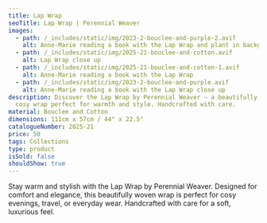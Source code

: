 ```yaml
---
title: Lap Wrap
seoTitle: Lap Wrap | Perennial Weaver
images:
  - path: /_includes/static/img/2023-2-bouclee-and-purple-2.avif
    alt: Anne-Marie reading a book with the Lap Wrap and plant in background
  - path: /_includes/static/img/2025-21-bouclee-and-cotton.avif
    alt: Lap Wrap close up
  - path: /_includes/static/img/2025-21-bouclee-and-cotton-1.avif
    alt: Anne-Marie reading a book with the Lap Wrap
  - path: /_includes/static/img/2023-2-bouclee-and-purple.avif
    alt: Anne-Marie reading a book with the Lap Wrap close up
description: Discover the Lap Wrap by Perennial Weaver – a beautifully woven,
  cosy wrap perfect for warmth and style. Handcrafted with care.
material: Bouclee and Cotton
dimensions: 111cm x 57cm / 44" x 22.5"
catalogueNumber: 2025-21
price: 50
tags: Collections
type: product
isSold: false
shouldShow: true
---
```

Stay warm and stylish with the Lap Wrap by Perennial Weaver. Designed for comfort and elegance, this beautifully woven wrap is perfect for cosy evenings, travel, or everyday wear. Handcrafted with care for a soft, luxurious feel.
